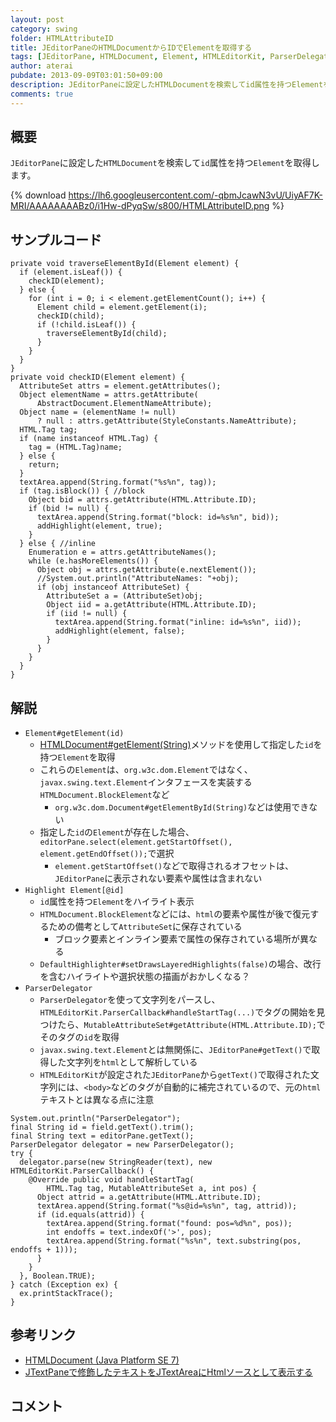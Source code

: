 ```yaml
---
layout: post
category: swing
folder: HTMLAttributeID
title: JEditorPaneのHTMLDocumentからIDでElementを取得する
tags: [JEditorPane, HTMLDocument, Element, HTMLEditorKit, ParserDelegator, Highlighter]
author: aterai
pubdate: 2013-09-09T03:01:50+09:00
description: JEditorPaneに設定したHTMLDocumentを検索してid属性を持つElementを取得します。
comments: true
---
```

## 概要
`JEditorPane`に設定した`HTMLDocument`を検索して`id`属性を持つ`Element`を取得します。

{% download https://lh6.googleusercontent.com/-qbmJcawN3vU/UiyAF7K-MRI/AAAAAAAABz0/i1Hw-dPyqSw/s800/HTMLAttributeID.png %}

## サンプルコード
<pre class="prettyprint"><code>private void traverseElementById(Element element) {
  if (element.isLeaf()) {
    checkID(element);
  } else {
    for (int i = 0; i &lt; element.getElementCount(); i++) {
      Element child = element.getElement(i);
      checkID(child);
      if (!child.isLeaf()) {
        traverseElementById(child);
      }
    }
  }
}
private void checkID(Element element) {
  AttributeSet attrs = element.getAttributes();
  Object elementName = attrs.getAttribute(
      AbstractDocument.ElementNameAttribute);
  Object name = (elementName != null)
      ? null : attrs.getAttribute(StyleConstants.NameAttribute);
  HTML.Tag tag;
  if (name instanceof HTML.Tag) {
    tag = (HTML.Tag)name;
  } else {
    return;
  }
  textArea.append(String.format("%s%n", tag));
  if (tag.isBlock()) { //block
    Object bid = attrs.getAttribute(HTML.Attribute.ID);
    if (bid != null) {
      textArea.append(String.format("block: id=%s%n", bid));
      addHighlight(element, true);
    }
  } else { //inline
    Enumeration e = attrs.getAttributeNames();
    while (e.hasMoreElements()) {
      Object obj = attrs.getAttribute(e.nextElement());
      //System.out.println("AttributeNames: "+obj);
      if (obj instanceof AttributeSet) {
        AttributeSet a = (AttributeSet)obj;
        Object iid = a.getAttribute(HTML.Attribute.ID);
        if (iid != null) {
          textArea.append(String.format("inline: id=%s%n", iid));
          addHighlight(element, false);
        }
      }
    }
  }
}
</code></pre>

## 解説
- `Element#getElement(id)`
    - [HTMLDocument#getElement(String)](http://docs.oracle.com/javase/jp/7/api/javax/swing/text/html/HTMLDocument.html#getElement%28java.lang.String%29)メソッドを使用して指定した`id`を持つ`Element`を取得
    - これらの`Element`は、`org.w3c.dom.Element`ではなく、`javax.swing.text.Element`インタフェースを実装する`HTMLDocument.BlockElement`など
        - `org.w3c.dom.Document#getElementById(String)`などは使用できない
    - 指定した`id`の`Element`が存在した場合、`editorPane.select(element.getStartOffset(), element.getEndOffset());`で選択
        - `element.getStartOffset()`などで取得されるオフセットは、`JEditorPane`に表示されない要素や属性は含まれない
- `Highlight Element[@id]`
    - `id`属性を持つ`Element`をハイライト表示
    - `HTMLDocument.BlockElement`などには、`html`の要素や属性が後で復元するための備考として`AttributeSet`に保存されている
        - ブロック要素とインライン要素で属性の保存されている場所が異なる
    - `DefaultHighlighter#setDrawsLayeredHighlights(false)`の場合、改行を含むハイライトや選択状態の描画がおかしくなる？
- `ParserDelegator`
    - `ParserDelegator`を使って文字列をパースし、`HTMLEditorKit.ParserCallback#handleStartTag(...)`でタグの開始を見つけたら、`MutableAttributeSet#getAttribute(HTML.Attribute.ID);`でそのタグの`id`を取得
    - `javax.swing.text.Element`とは無関係に、`JEditorPane#getText()`で取得した文字列を`html`として解析している
    - `HTMLEditorKit`が設定された`JEditorPane`から`getText()`で取得された文字列には、`<body>`などのタグが自動的に補完されているので、元の`html`テキストとは異なる点に注意

<!-- dummy comment line for breaking list -->

<pre class="prettyprint"><code>System.out.println("ParserDelegator");
final String id = field.getText().trim();
final String text = editorPane.getText();
ParserDelegator delegator = new ParserDelegator();
try {
  delegator.parse(new StringReader(text), new HTMLEditorKit.ParserCallback() {
    @Override public void handleStartTag(
        HTML.Tag tag, MutableAttributeSet a, int pos) {
      Object attrid = a.getAttribute(HTML.Attribute.ID);
      textArea.append(String.format("%s@id=%s%n", tag, attrid));
      if (id.equals(attrid)) {
        textArea.append(String.format("found: pos=%d%n", pos));
        int endoffs = text.indexOf('&gt;', pos);
        textArea.append(String.format("%s%n", text.substring(pos, endoffs + 1)));
      }
    }
  }, Boolean.TRUE);
} catch (Exception ex) {
  ex.printStackTrace();
}
</code></pre>

## 参考リンク
- [HTMLDocument (Java Platform SE 7)](http://docs.oracle.com/javase/jp/7/api/javax/swing/text/html/HTMLDocument.html)
- [JTextPaneで修飾したテキストをJTextAreaにHtmlソースとして表示する](http://ateraimemo.com/Swing/HTMLEditorKit.html)

<!-- dummy comment line for breaking list -->

## コメント
